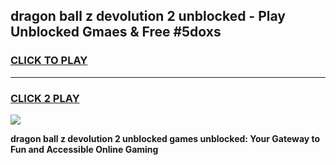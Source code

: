 
## dragon ball z devolution 2 unblocked - Play Unblocked Gmaes & Free #5doxs
<h3>
<a href="https://news.freeplayer.one?title=dragon_ball_z_devolution_2_unblocked&ref=24F">CLICK TO PLAY</a></h3>
<hr>

<h3>
<a href="https://news.freeplayer.one?title=dragon_ball_z_devolution_2_unblocked&ref=24F">CLICK 2 PLAY</a>
  
</h3>

<a href="https://news.freeplayer.one?title=dragon_ball_z_devolution_2_unblocked&ref=24F/"><img src="https://clearcache.store/games.png"></a>


**dragon ball z devolution 2 unblocked games unblocked: Your Gateway to Fun and Accessible Online Gaming**
